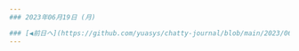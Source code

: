 ```yaml
---
### 2023年06月19日 (月)

### [◀️前日へ](https://github.com/yuasys/chatty-journal/blob/main/2023/06/2023-06-18.md)&emsp;&emsp;&emsp;&emsp;[翌日へ▶️](https://github.com/yuasys/chatty-journal/blob/main/2023/06/2023-06-20.md)
---
```

